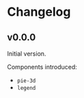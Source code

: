 ---
---

# Changelog

## v0.0.0

Initial version.

Components introduced:
  - <code>pie-3d</code>
  - <code>legend</code>
